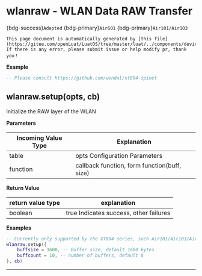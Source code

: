 # wlanraw - WLAN Data RAW Transfer

{bdg-success}`Adapted` {bdg-primary}`Air601` {bdg-primary}`Air101/Air103`

```{note}
This page document is automatically generated by [this file](https://gitee.com/openLuat/LuatOS/tree/master/luat/../components/device/wlanraw/binding/luat_lib_wlanraw.c). If there is any error, please submit issue or help modify pr, thank you！
```


**Example**

```lua
-- Please consult https://github.com/wendal/xt804-spinet

```

## wlanraw.setup(opts, cb)



Initialize the RAW layer of the WLAN

**Parameters**

|Incoming Value Type | Explanation|
|-|-|
|table|opts Configuration Parameters|
|function|callback function, form function(buff, size)|

**Return Value**

|return value type | explanation|
|-|-|
|boolean|true Indicates success, other failures|

**Examples**

```lua
-- Currently only supported by the XT804 series, such Air101/Air103/Air601/Air690
wlanraw.setup({
    buffsize = 1600, -- Buffer size, default 1600 bytes
    buffcount = 10, -- number of buffers, default 8
}, cb)

```

---

